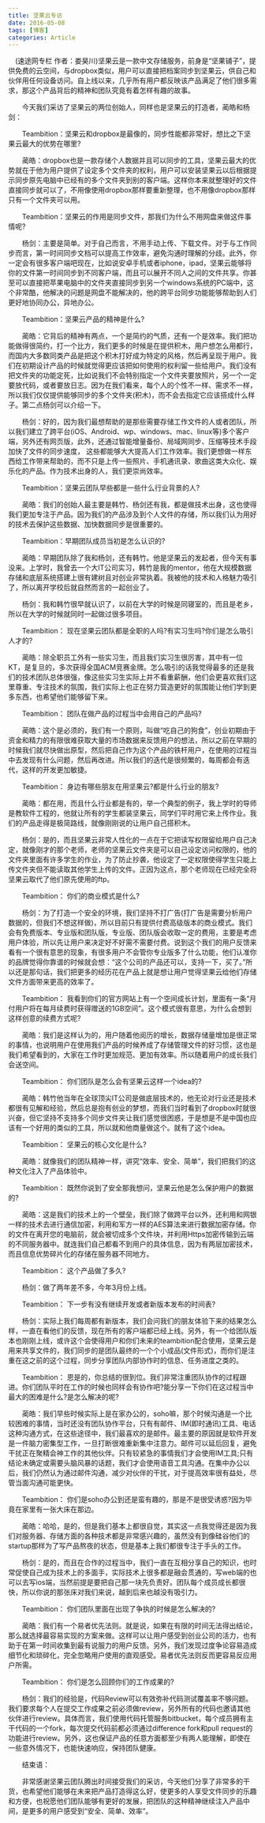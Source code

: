 ```yaml
---
title: 坚果云专访
date: 2016-05-08
tags: [博客]
categories: Article
---
```


　(速途网专栏 作者：娄昊川)坚果云是一款中文存储服务，前身是“坚果铺子”，提供免费的云空间，与dropbox类似，用户可以直接把档案同步到坚果云，供自己和伙伴用任何设备访问。自上线以来，几乎所有用户都反映该产品满足了他们很多需求，那这个产品背后的精神和团队究竟有着怎样有趣的故事。

　　今天我们采访了坚果云的两位创始人，同样也是坚果云的打造者，蔺皓和杨剑：

　　Teambition：坚果云和dropbox是最像的，同步性能都非常好，想比之下坚果云最大的优势在哪里?

　　蔺皓：dropbox也是一款存储个人数据并且可以同步的工具，坚果云最大的优势就在于他为用户提供了设定多个文件夹的权利，用户可以安装坚果云以后根据提示同步原先电脑中已经有的多个文件夹到别的客户端。这样你本来就整理好的文件直接同步就可以了，不用像使用dropbox那样要重新整理，也不用像dropbox那样只有一个文件夹可以用。

　　Teambition：坚果云的作用是同步文件，那我们为什么不用网盘来做这件事情呢?

　　杨剑：主要是简单。对于自己而言，不用手动上传、下载文件。对于与工作同步而言，第一时间同步文档可以提高工作效率，避免沟通时理解的分歧。此外，你一定会有很多客户端吧现在，比如说安卓手机或者iphone，ipad，坚果云能够将你的文件第一时间同步到不同客户端，而且可以展开不同人之间的文件共享。你甚至可以直接把苹果电脑中的文件夹直接同步到另一个windows系统的PC端中，这个非常酷，他解决的问题是网盘不能解决的，他的跨平台同步功能能够帮助到人们更好地协同办公，异地办公。

　　Teambition：坚果云产品的精神是什么?

　　蔺皓：它背后的精神有两点，一个是简约的气质，还有一个是效率。我们把功能做得很简约，打一个比方，我们更多的时候是在提供积木，用户想怎么用都行，而国内大多数同类产品是把这个积木打好成为特定的风格，然后再呈现于用户。我们在初期设计产品的时候就觉得更应该把如何使用的权利留一些给用户。我们没有把文件夹的功能定死，比如说我们不会特别指定一个文件夹要放照片，另一个一定要放代码，或者要放日志。因为在我们看来，每个人的个性不一样、需求不一样，所以我们仅仅提供能够同步的多个文件夹(积木)，而不会去指定它应该搭成什么样子。第二点杨剑可以介绍一下。

　　杨剑：好的，因为我们最想帮助的是那些需要存储工作文件的人或者团队，所以我们建立了跨平台(iOS、Android、wp、windows、mac、linux等)多个客户端，另外还有网页版，此外，还通过智能增量备份、局域网同步、压缩等技术手段加快了文件的同步速度， 这些都能够大大提高人们工作效率。我们更想做一样东西给工作带来帮助的，而不只是上传一些照片、手机通讯录、歌曲这类大众化、娱乐化的产品。作为技术出身的人，我们更崇尚效率。

　　Teambition：坚果云团队早些都是一些什么行业背景的人?

　　蔺皓：我们的创始人最主要是韩竹、杨剑还有我，都是做技术出身，这也使得我们更加专注于产品。因为我们的产品涉及到个人文件的存储，所以我们认为用好的技术去保护这些数据、加快数据同步是很重要的。

　　Teambition：早期团队成员当初是怎么认识的?

　　蔺皓：早期团队除了我和杨剑，还有韩竹。他是坚果云的发起者，但今天有事没来。上学时，我曾去一个大IT公司实习，韩竹是我的mentor，他在大规模数据存储和底层系统搭建上很有建树且对创业非常执着。我被他的技术和人格魅力吸引了，所以离开学校后就自然而言的一起创业了。

　　杨剑：我和韩竹很早就认识了，以前在大学的时候是同寝室的，而且是老乡，所以在大学的时候就同时一起做过很多项目。

　　Teambition： 现在坚果云团队都是全职的人吗?有实习生吗?你们是怎么吸引人才的?

　　蔺皓：除全职员工外有一些实习生，而且我们实习生很厉害，其中有一位KT，是复旦的，多次获得全国ACM竞赛金牌。怎么吸引的话我觉得最多的还是我们的技术团队总体很强，像这些实习生实际上并不看重薪酬，他们会更喜欢我们这里尊重、专注技术的氛围，我们实际上也正在努力营造更好的氛围能让他们学到更多东西，也希望他们能够留下来。

　　Teambition： 团队在做产品的过程当中会用自己的产品吗?

　　蔺皓：这个是必须的，我们有一个原则，叫做“吃自己的狗食”，创业初期由于资金和精力的有限很难获取大量的市场数据来反馈用户的想法，所以之前在早期的时候我们就尽快做出原型，然后把自己作为这个产品的铁杆用户，在使用的过程当中去发现有什么问题，然后再改进。所以我们的迭代是很频繁的，每周都会有迭代，这样的开发更加敏捷。

　　Teambition： 身边有哪些朋友在用坚果云?都是什么行业的朋友?

　　蔺皓：都在用，而且什么行业都是有的，举一个典型的例子，我上学时的导师是教软件工程的，他就让所有的学生都装坚果云，同学们平时用它来上传作业。我们的产品走得是极简路线，就像刚刚说的让用户自己搭积木。

　　杨剑：是的，而且坚果云非常人性化的一点在于它把读写权限留给用户自己决定，就像刚才的那个老师，老师的坚果云文件夹是可以自己设定访问权限的，他的文件夹里面有许多学生的作业，为了防止抄袭，他设定了一定权限使得学生只能上传文件夹但不能读取其他学生上传的文件。正因为这点，那个老师现在已经完全将坚果云取代了他们原先使用的ftp。

　　Teambition： 你们的商业模式是什么?

　　杨剑：为了打造一个安全的环境，我们坚持不打广告(打广告是需要分析用户数据的，但我们不想这样做)，所以目前只有提供付费高级版本的商业模式。我们会有免费版本、专业版和团队版，专业版、团队版会收取一定的费用，主要是考虑用户体验，所以先让用户来决定好不好需不需要付费。说到这个我们的用户反馈来看有一个很有意思的现象，有很多用户不会管你专业版多了什么功能，他们认准你的品牌觉得你靠谱的时候就会想：“这个公司的产品还可以，支持一下，买了。”所以还是那句话，我们把更多的经历花在产品上就是想让用户觉得坚果云给他们存储文件方面带来更高的效率了。

　　Teambition： 我看到你们的官方网站上有一个空间成长计划，里面有一条“月付用户将在每月续费时获得赠送的1GB空间”。这个模式很有意思，为什么会想到这样创意的续费方式呢?

　　蔺皓：我们是这样认为的，用户随着他阅历的增长，数据存储量增加是很正常的事情，也说明用户在使用我们产品的时候养成了存储管理文件的好习惯，这也是我们希望看到的，大家在工作时更加规范、更加有效率。所以随着用户的成长我们会送空间。

　　Teambition： 你们团队是怎么会有坚果云这样一个idea的?

　　蔺皓：韩竹他当年在全球顶尖IT公司是做底层技术的，他无论对行业还是技术都很有见解和经验，然后总是抱有创业的梦想，而我们当时看到了dropbox时就很兴奋，但它坚持不支持多个同步文件夹让我们感觉很困惑，于是想是不是中国也应该有一个好用的类似的工具，所以就和他商量做这个。就有了这个idea。

　　Teambition： 坚果云的核心文化是什么?

　　蔺皓：就像我们的团队精神一样，讲究“效率、安全、简单”，我们把我们的这种文化注入了产品体验中。

　　Teambition： 既然你说到了安全那我想问，坚果云他是怎么保护用户的数据的?

　　蔺皓：这是我们的技术上的一个壁垒，我们除了做跨平台以外，还利用和网银一样的技术去进行通信加密，利用和军方一样的AES算法来进行数据加密存储。你的文件在离开您的电脑前，就会被切成多个文件块，并利用Https加密传输到云端的不同服务器中。就连我们自己都看不到用户的具体信息，因为有两层加密技术，而且信息优势碎片化的存储在服务器不同地方。

　　Teambition： 这个产品做了多久?

　　杨剑：做了两年差不多，今年3月份上线。

　　Teambition： 下一步有没有继续开发或者新版本发布的时间表?

　　杨剑：实际上我们每周都有新版本，我们会问我们的朋友体验下来的结果怎么样，一直在看他们的反馈，现在所有的客户端都已经上线。另外，有一个给团队版本也刚刚上线，或许这个会使得用户和你们未来的teambition配合使用，坚果云是用来共享文件的，我们同步的是团队最终的一个个小成品(文件形式)，而你们是注重在这之前的这个过程，同步分享团队内部协作时的信息、任务进度之类的。

　　Teambition： 恩是的，你总结的很到位。我们非常注重团队协作的过程跟进。你们团队平时在工作的时候也同样会有协作吧?能分享一下你们在这过程当中最大的困难是什么?是怎么解决的呢?

　　蔺皓：我们早些时候实际上是在家办公的，soho嘛，那个时候沟通是一个比较困难的事情，当时还没有团队协作平台，只有有邮件、IM(即时通讯)工具、电话这种沟通方式，在这些途径中，我们最喜欢的是邮件。最主要的原因就是软件开发是一件脑力密集型工作，一旦打断很难重新集中注意力。邮件可以延后回复，避免干扰正在聚精会神工作的其他伙伴。只有较紧急的事情我们才会使用IM工具;只有结论未确定或需要头脑风暴的话题，我们才会使用语音工具沟通。在集中办公以后，我们仍然认为通过邮件沟通，减少对伙伴的干扰，对于提高效率很有益处，尽管当面沟通可能更快。

　　Teambition： 你们是soho办公到还是蛮有趣的，那是不是很受诱惑?因为毕竟在家里有一张大床在那边。

　　蔺皓：哈哈，是的，但是我们基本上都很自觉，其实这一点我觉得还是因为我们对服务器、存储方面的各种技术都是非常感兴趣的，虽然没有到像硅谷他们的startup那样为了写产品熬夜的状态，但是基本上我们都很专注于手头的工作。

　　杨剑：是的，而且在合作的过程当中，我们一直在互相分享自己的知识，也时常促使自己成为技术上的多面手，实际技术上很多都是融会贯通的，写web端的也可以去写ios端，当然前提是要把自己那一块先负责好。团队每个成员成长都很快，所以你说的那张床对我们来说，越到后来也越没有吸引力。

　　Teambition： 你们团队里面在出现了争执的时候是怎么解决的?

　　蔺皓：我们有一个易者优先法则。就是说，如果在有限的时间无法得出结论，那么就选择最容易实现的方案来做。这样可以让用户感受到创业公司的活力，也有助于在第一时间收集到最有说服力的用户反馈。另外，我们发现过度争论容易造成细节化和琐碎化，完全忽略用户使用的直观感受。易者优先法则反而更容易反应用户所需。

　　Teambition： 你们是怎么回顾你们的工作成果的?

　　杨剑：我们的经验是，代码Review可以有效弥补代码测试覆盖率不够问题。我们要求每个人在提交工作成果之前必须做review，另外所有的代码也邀请其他伙伴进行review。具体而言，我们使用代码托管服务bitbucket，每个成员拥有主干代码的一个fork，每次提交代码前都必须通过difference fork和pull request的功能进行review。另外，这也保证产品的任意方面都至少有两人能理解，即使在一些意外情况下，也能快速响应，保持团队健康。

　　结束语：

　　非常感谢坚果云团队腾出时间接受我们的采访，今天他们分享了非常多的干货，也希望他们能够在未来把产品打造得这么好，使更多的人享受文件同步的乐趣和方便，也祝愿他们团队能够有更好的发展，把团队的这种精神继续注入产品中间，是更多的用户感受到“安全、简单、效率”。

